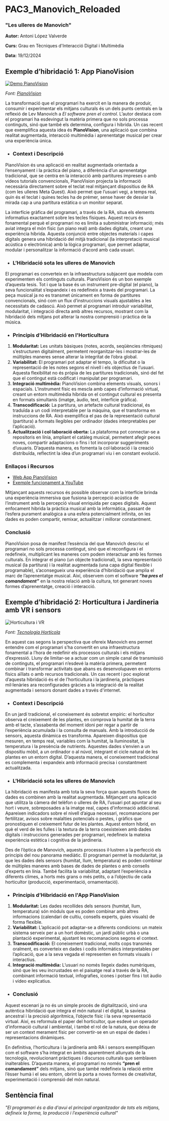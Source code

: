
# PAC3_Manovich_Reloaded
### "Les ulleres de Manovich"
**Autor:** Antoni López Valverde

**Curs:** Grau en Tècniques d'Interacció Digital i Multimèdia

**Data:** 19/12/2024

## Exemple d’hibridació 1: App PianoVision


[![Demo PianoVision](https://img.youtube.com/vi/6hScacmPAek/0.jpg)](https://www.youtube.com/watch?v=6hScacmPAek)

_Font: [PianoVision](https://www.pianovision.com)_

La transformació que el programari ha exercit en la manera de produir, consumir i experimentar els mitjans culturals és un dels punts centrals en la reflexió de Lev Manovich a *El software pren el control*. L’autor destaca com el programari ha esdevingut la matèria primera que no sols processa continguts, sinó que també els determina, configura i hibrida. Un cas recent que exemplifica aquesta idea és **PianoVision**, una aplicació que combina realitat augmentada, interacció multimèdia i aprenentatge musical per crear una experiència única.

- ### Context i Descripció

PianoVision és una aplicació en realitat augmentada orientada a l’ensenyament i la pràctica del piano, a diferència d’un aprenentatge tradicional, que se centra en la interacció amb partitures impreses o amb vídeos tutorials convencionals, PianoVision projecta la informació necessària directament sobre el teclat real mitjançant dispositius de RA (com les ulleres Meta Quest). Això permet que l’usuari vegi, a temps real, quin és el teclat i quines tecles ha de prémer, sense haver de desviar la mirada cap a una partitura estàtica o un monitor separat.

La interfície gràfica del programari, a través de la RA, situa els elements informatius exactament sobre les tecles físiques. Aquest recurs és fonamental perquè el programari no es limita a subministrar informació; més aviat integra el món físic (un piano real) amb dades digitals, creant una experiència híbrida. Aquesta conjunció entre objectes materials i capes digitals genera una hibridació del mitjà tradicional (la interpretació musical acústica o electrònica) amb la lògica programari, que permet adaptar, modular i personalitzar la informació d’acord amb cada usuari.

- ### L’Hibridació sota les ulleres de Manovich

El programari es converteix en la infraestructura subjacent que modela com experimentem els continguts culturals. PianoVision és un bon exemple d’aquesta tesis. Tot i que la base és un instrument pre-digital (el piano), la seva funcionalitat s’expandeix i es redefineix a través del programari. La peça musical ja no es transmet únicament en forma de partitures convencionals, sinó com un flux d’instruccions visuals ajustables a les necessitats de cadascú. Això permet al programari introduir variabilitat, modularitat, i integració directa amb altres recursos, mostrant com la hibridació dels mitjans pot alterar la nostra comprensió i pràctica de la música.

- ### Principis d’Hibridació en l'Horticultura

1.  **Modularitat:** Les unitats bàsiques (notes, acords, seqüències rítmiques) s’estructuren digitalment, permetent reorganitzar-les i mostrar-les de múltiples maneres sense alterar la integritat de l’obra global.  
1.  **Variabilitat:** El programari pot adaptar el tempo, la dificultat o la representació de les notes segons el nivell i els objectius de l’usuari. Aquesta flexibilitat no és pròpia de les partitures tradicionals, sinó del fet que el contingut està codificat i manipulat per programari.  
1. **Integració multimèdia:** PianoVision combina elements visuals, sonors i espacials. L’instrument físic es mescla amb capes d’informació virtual, creant un entorn multimèdia híbrida on el contingut cultural es presenta en formats simultanis (imatge, àudio, text, interfície gràfica).  
1. **Transcodificació:** La partitura, un artefacte cultural tradicional, és traduïda a un codi interpretable per la màquina, que el transforma en instruccions de RA. Això exemplifica el pas de la representació cultural (partitura) a formats llegibles per ordinador (dades interpretables per l’aplicació).  
1. **Actualització i col·laboració oberta:** La plataforma pot connectar-se a repositoris en línia, ampliant el catàleg musical, permetent afegir peces noves, compartir adaptacions o fins i tot incorporar suggeriments d’usuaris. D’aquesta manera, es fomenta la col·laboració i la creació distribuïda, reflectint la idea d’un programari viu i en constant evolució.

### Enllaços i Recursos

- [Web App PianoVision](https://www.pianovision.app/)  
- [Exemple funcionament a YouTube](https://www.youtube.com/watch?v=SgMQGTcPYMI)

Mitjançant aquests recursos és possible observar com la interfície brinda una experiència immersiva que fusiona la percepció acústica de l’instrument amb la percepció visual enriquida per capes digitals. Aquest enfocament hibrida la pràctica musical amb la informàtica, passant de l’esfera purament analògica a una esfera potencialment infinita, on les dades es poden compartir, remixar, actualitzar i millorar constantment.

### Conclusió

PianoVision posa de manifest l’essència del que Manovich descriu: el programari no sols processa contingut, sinó que el reconfigura i el redefineix, multiplicant les maneres com podem interactuar amb les formes culturals. En integrar el piano (un objecte tradicional), la seva representació musical (la partitura) i la realitat augmentada (una capa digital flexible i programable), s’aconsegueix una experiència d’hibridació que amplia el marc de l’aprenentatge musical. Així, observem com el software **_“ha pres el comandament”_** en la nostra relació amb la cultura, tot generant noves formes d’aprenentatge, creació i interacció.

## Exemple d’hibridació 2: Horticultura i Jardineria amb VR i sensors

![Horticultura i VR](https://www.tecnologiahorticola.com/wp-content/uploads/2023/08/6667.jpg)

_Font: [Tecnología Hortícola](https://www.tecnologiahorticola.com/realidad-virtual-aplicada-agricultura/)_

En aquest cas segons la perspectiva que ofereix Manovich ens permet entendre com el programari s’ha convertit en una infraestructura fonamental a l’hora de redefinir els processos culturals i els mitjans d’expressió. Lluny de limitar-se a actuar com un simple canal de transmissió de continguts, el programari n’esdevé la matèria primera, permetent combinar i transformar activitats que abans es desenvolupaven en entorns físics aïllats o amb recursos tradicionals. Un cas recent i poc explorat d’aquesta hibridació és el de l’horticultura i la jardineria, pràctiques mil·lenàries ara reconfigurades gràcies a la integració de la realitat augmentada i sensors donant dades a través d'internet. 

- ### Context i Descripció

En un jardí tradicional, el coneixement és sobretot empíric: el horticultor observa el creixement de les plantes, en comprova la humitat de la terra amb el tacte, s’assabenta del moment idoni per regar a partir de l’experiència acumulada i la consulta de manuals. Amb la introducció de sensors, aquesta dinàmica es transforma. Apareixen dispositius que mesuren, en temps real, variables com la humitat, la lluminositat, la temperatura i la presència de nutrients. Aquestes dades s’envien a un dispositiu mòbil, a un ordinador o al núvol, integrant el cicle natural de les plantes en un entorn digital. D’aquesta manera, el coneixement tradicional es complementa i expandeix amb informació precisa i constantment actualitzada.

- ### L’Hibridació sota les ulleres de Manovich

La hibridació es manifesta amb tota la seva força quan aquests fluxos de dades es combinen amb la realitat augmentada. Mitjançant una aplicació que utilitza la càmera del telèfon o ulleres de RA, l’usuari pot apuntar al seu hort i veure, sobreposades a la imatge real, capes d’informació addicional. Apareixen indicadors sobre el nivell d’aigua necessari, recomanacions per fertilitzar, avisos sobre malalties potencials o pestes, i gràfics que pronostiquen el creixement futur de les plantes. Aquest entorn híbrid, en què el verd de les fulles i la textura de la terra coexisteixen amb dades digitals i instruccions generades per programari, redefineix la mateixa experiència estètica i cognitiva de la jardineria. 

Des de l’òptica de Manovich, aquests processos il·lustren a la perfecció els principis del nou panorama mediàtic. El programari permet la modularitat, ja que les dades dels sensors (humitat, llum, temperatura) es poden combinar de múltiples maneres amb bases de dades de plantes o amb consells d’experts en línia. També facilita la variabilitat, adaptant l’experiència a diferents climes, a horts més grans o més petits, o a l’objectiu de cada horticultor (producció, experimentació, ornamentació). 

- ### Principis d’Hibridació en l'App PianoVision
1. **Modularitat:** Les dades recollides dels sensors (humitat, llum, temperatura) són mòduls que es poden combinar amb altres informacions (calendari de cultiu, consells experts, guies visuals) de forma flexible.  
1. **Variabilitat:** L’aplicació pot adaptar-se a diferents condicions: un mateix sistema serveix per a un hort domèstic, un jardí públic urbà o una plantació experimental, ajustant les recomanacions segons el context.  
1. **Transcodificació:** El coneixement tradicional, molts cops transmès oralment, es converteix en dades i codis informàtics interpretables per l’aplicació, que a la seva vegada el representen en formats visuals i interactius. 
1. **Integració multimèdia:** L’usuari no només llegeix dades numèriques, sinó que les veu incrustades en el paisatge real a través de la RA, combinant informació textual, infografies, icones i potser fins i tot àudio i vídeo explicatius.

- ### Conclusió

Aquest escenari ja no és un simple procés de digitalització, sinó una autèntica hibridació que integra el món natural i el digital, la saviesa ancestral i la precisió algorítmica, l’objecte físic i la seva representació virtual. Així, es reformula el paper del horticultor, que esdevé un operador d’informació cultural i ambiental, i també el rol de la natura, que deixa de ser un context merament físic per convertir-se en un espai de dades i representacions dinàmiques. 

En definitiva, l’horticultura i la jardineria amb RA i sensors exemplifiquen com el software s’ha integrat en àmbits aparentment allunyats de la tecnologia, revolucionant pràctiques i discursos culturals que semblaven inalterables. D’aquesta manera, el programari no només **“pren el comandament”** dels mitjans, sinó que també redefineix la relació entre l’ésser humà i el seu entorn, obrint la porta a noves formes de creativitat, experimentació i comprensió del món natural.

## Sentència final
_"El programari és a dia d'avui el principal organitzador de tots els mitjans, defineix la forma, la producció i l’experiència cultural"_
